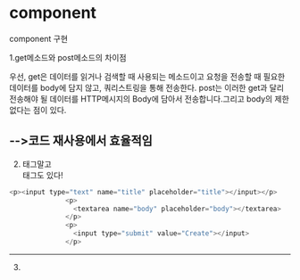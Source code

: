 # component

component 구현

1.get메소드와 post메소드의 차이점

우선, get은 데이터를 읽거나 검색할 때 사용되는 메소드이고 요청을 전송할 때 필요한 데이터를 body에 담지 않고, 쿼리스트링을 통해 전송한다.  post는 이러한 get과 달리 전송해야 될 데이터를 HTTP메시지의 Body에 담아서 전송합니다.그리고 body의 제한 없다는 점이 있다.

-->코드 재사용에서 효율적임
---------------------------------------------------------------------------------------
2. <p>태그말고 <br>태그도 있다!

```javascript
<p><input type="text" name="title" placeholder="title"></input></p>
              <p>
                <textarea name="body" placeholder="body"></textarea>
              </p>
              <p>
                <input type="submit" value="Create"></input>
              </p>
```

---------------------------------------------------------------------------------------
3. 
